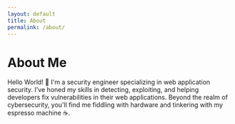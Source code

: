 ```yaml
---
layout: default
title: About
permalink: /about/
---
```


# About Me

Hello World! 👋 I'm a security engineer specializing in web application security. I've honed my skills in detecting, exploiting, and helping developers fix vulnerabilities in their web applications. Beyond the realm of cybersecurity, you'll find me fiddling with hardware and tinkering with my espresso machine ☕. 